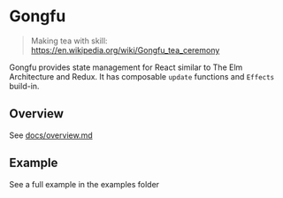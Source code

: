 Gongfu
===

> Making tea with skill: https://en.wikipedia.org/wiki/Gongfu_tea_ceremony

Gongfu provides state management for React similar to The Elm Architecture and
Redux. It has composable `update` functions and `Effects` build-in.

## Overview
See [docs/overview.md](docs/overview.md)

## Example
See a full example in the examples folder
